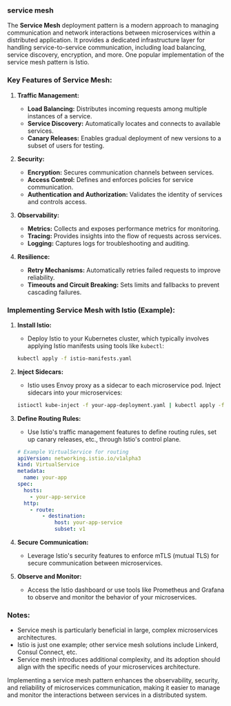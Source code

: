 ### service mesh

The **Service Mesh** deployment pattern is a modern approach to managing communication and network interactions between microservices within a distributed application. It provides a dedicated infrastructure layer for handling service-to-service communication, including load balancing, service discovery, encryption, and more. One popular implementation of the service mesh pattern is Istio.

### Key Features of Service Mesh:

1. **Traffic Management:**

   - **Load Balancing:** Distributes incoming requests among multiple instances of a service.
   - **Service Discovery:** Automatically locates and connects to available services.
   - **Canary Releases:** Enables gradual deployment of new versions to a subset of users for testing.

2. **Security:**

   - **Encryption:** Secures communication channels between services.
   - **Access Control:** Defines and enforces policies for service communication.
   - **Authentication and Authorization:** Validates the identity of services and controls access.

3. **Observability:**

   - **Metrics:** Collects and exposes performance metrics for monitoring.
   - **Tracing:** Provides insights into the flow of requests across services.
   - **Logging:** Captures logs for troubleshooting and auditing.

4. **Resilience:**
   - **Retry Mechanisms:** Automatically retries failed requests to improve reliability.
   - **Timeouts and Circuit Breaking:** Sets limits and fallbacks to prevent cascading failures.

### Implementing Service Mesh with Istio (Example):

1. **Install Istio:**

   - Deploy Istio to your Kubernetes cluster, which typically involves applying Istio manifests using tools like `kubectl`:

   ```bash
   kubectl apply -f istio-manifests.yaml
   ```

2. **Inject Sidecars:**

   - Istio uses Envoy proxy as a sidecar to each microservice pod. Inject sidecars into your microservices:

   ```bash
   istioctl kube-inject -f your-app-deployment.yaml | kubectl apply -f -
   ```

3. **Define Routing Rules:**

   - Use Istio's traffic management features to define routing rules, set up canary releases, etc., through Istio's control plane.

   ```yaml
   # Example VirtualService for routing
   apiVersion: networking.istio.io/v1alpha3
   kind: VirtualService
   metadata:
     name: your-app
   spec:
     hosts:
       - your-app-service
     http:
       - route:
           - destination:
               host: your-app-service
               subset: v1
   ```

4. **Secure Communication:**

   - Leverage Istio's security features to enforce mTLS (mutual TLS) for secure communication between microservices.

5. **Observe and Monitor:**
   - Access the Istio dashboard or use tools like Prometheus and Grafana to observe and monitor the behavior of your microservices.

### Notes:

- Service mesh is particularly beneficial in large, complex microservices architectures.
- Istio is just one example; other service mesh solutions include Linkerd, Consul Connect, etc.
- Service mesh introduces additional complexity, and its adoption should align with the specific needs of your microservices architecture.

Implementing a service mesh pattern enhances the observability, security, and reliability of microservices communication, making it easier to manage and monitor the interactions between services in a distributed system.
